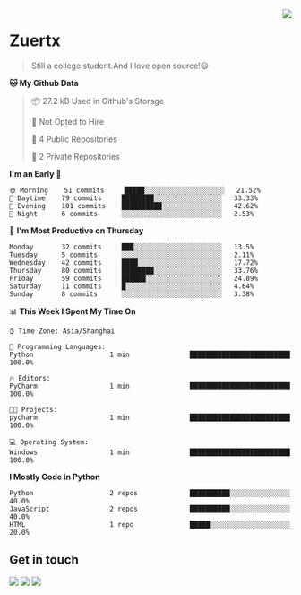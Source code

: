 <a href="#">
<img align="right" src="https://github-readme-stats.vercel.app/api?username=zuertx&show_icons=true&hide_border=true">
</a>

# Zuertx
> Still a college student.And I love open source!😃  

<!--START_SECTION:waka-->
**🐱 My Github Data** 

> 📦 27.2 kB Used in Github's Storage 
 > 
> 🚫 Not Opted to Hire
 > 
> 📜 4 Public Repositories
 > 
> 🔑 2 Private Repositories 

**I'm an Early 🐤** 

```text
🌞 Morning    51 commits     █████░░░░░░░░░░░░░░░░░░░░   21.52% 
🌆 Daytime    79 commits     ████████░░░░░░░░░░░░░░░░░   33.33% 
🌃 Evening    101 commits    ██████████░░░░░░░░░░░░░░░   42.62% 
🌙 Night      6 commits      ░░░░░░░░░░░░░░░░░░░░░░░░░   2.53%

```
📅 **I'm Most Productive on Thursday** 

```text
Monday       32 commits     ███░░░░░░░░░░░░░░░░░░░░░░   13.5% 
Tuesday      5 commits      ░░░░░░░░░░░░░░░░░░░░░░░░░   2.11% 
Wednesday    42 commits     ████░░░░░░░░░░░░░░░░░░░░░   17.72% 
Thursday     80 commits     ████████░░░░░░░░░░░░░░░░░   33.76% 
Friday       59 commits     ██████░░░░░░░░░░░░░░░░░░░   24.89% 
Saturday     11 commits     █░░░░░░░░░░░░░░░░░░░░░░░░   4.64% 
Sunday       8 commits      ░░░░░░░░░░░░░░░░░░░░░░░░░   3.38%

```


📊 **This Week I Spent My Time On** 

```text
⌚︎ Time Zone: Asia/Shanghai

💬 Programming Languages: 
Python                   1 min               █████████████████████████   100.0%

🔥 Editors: 
PyCharm                  1 min               █████████████████████████   100.0%

🐱‍💻 Projects: 
pycharm                  1 min               █████████████████████████   100.0%

💻 Operating System: 
Windows                  1 min               █████████████████████████   100.0%

```

**I Mostly Code in Python** 

```text
Python                   2 repos             ██████████░░░░░░░░░░░░░░░   40.0% 
JavaScript               2 repos             ██████████░░░░░░░░░░░░░░░   40.0% 
HTML                     1 repo              █████░░░░░░░░░░░░░░░░░░░░   20.0%

```



<!--END_SECTION:waka-->

## Get in touch
[![](https://img.shields.io/badge/-https://zuertx.tk-0e83cd?style=flat-square&logo=Blogger&logoColor=fff)](https://zuertx.tk)
[![](https://img.shields.io/badge/-@zuertx-3db6f1?style=flat-square&logo=Telegram&logoColor=2ca5e0)](https://t.me/zuertx)
[![](https://img.shields.io/badge/-zuertx@gmail.com-911318?style=flat-square&logo=Gmail&logoColor=white&labelColor=c14438)](mailto:zuertx_at_gmail.com)
